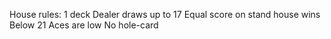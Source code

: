 
House rules:
1 deck
Dealer draws up to 17
Equal score on stand house wins
Below 21 Aces are low
No hole-card